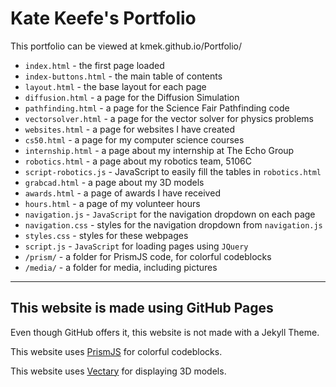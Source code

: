# Kate Keefe's Portfolio

This portfolio can be viewed at kmek.github.io/Portfolio/

* `index.html` - the first page loaded
* `index-buttons.html` - the main table of contents
* `layout.html` - the base layout for each page
* `diffusion.html` - a page for the Diffusion Simulation
* `pathfinding.html` - a page for the Science Fair Pathfinding code
* `vectorsolver.html` - a page for the vector solver for physics problems
* `websites.html` - a page for websites I have created
* `cs50.html` - a page for my computer science courses
* `internship.html` - a page about my internship at The Echo Group
* `robotics.html` - a page about my robotics team, 5106C
* `script-robotics.js` - JavaScript to easily fill the tables in `robotics.html`
* `grabcad.html` - a page about my 3D models
* `awards.html` - a page of awards I have received
* `hours.html` - a page of my volunteer hours
* `navigation.js` - `JavaScript` for the navigation dropdown on each page
* `navigation.css` - styles for the navigation dropdown from `navigation.js`
* `styles.css` - styles for these webpages
* `script.js` - `JavaScript` for loading pages using `JQuery`
* `/prism/` - a folder for PrismJS code, for colorful codeblocks
* `/media/` - a folder for media, including pictures

---

## This website is made using GitHub Pages

Even though GitHub offers it, this website is not made with a Jekyll Theme. 

This website uses [PrismJS](https://prismjs.com/) for colorful codeblocks.

This website uses [Vectary](https://www.vectary.com/) for displaying 3D models.

